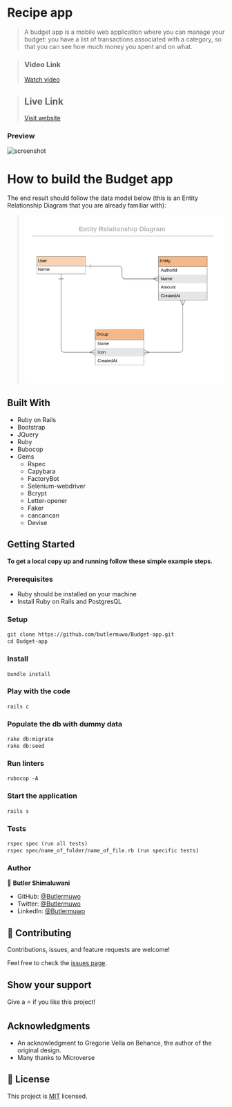 # Recipe app

>  A budget app is a mobile web application where you can manage your budget: you have a list of transactions associated with a category, so that you can see how much money you spent and on what.


> ### Video Link
> [Watch video](https://www.loom.com/share/9c4d1ccafdd04a43a8f126e144408689)

> ## Live Link
> [Visit website]()

### Preview

![screenshot](app/assets/images/railscap.png.png)


# How to build the Budget app
The end result should follow the data model below (this is an Entity Relationship Diagram that you are already familiar with):

> ![](app/assets/images/erd_diagram.png)

## Built With

- Ruby on Rails
- Bootstrap
- JQuery
- Ruby
- Bubocop
- Gems
  - Rspec
  - Capybara
  - FactoryBot
  - Selenium-webdriver
  - Bcrypt
  - Letter-opener
  - Faker
  - cancancan
  - Devise


## Getting Started

**To get a local copy up and running follow these simple example steps.**

### Prerequisites
- Ruby should be installed on your machine
- Install Ruby on Rails and PostgresQL

### Setup
```
git clone https://github.com/butlermuwo/Budget-app.git
cd Budget-app
```
### Install
```
bundle install
```

### Play with the code
```
rails c
```

### Populate the db with dummy data
```
rake db:migrate
rake db:seed
```

### Run linters
```
rubocop -A
```

### Start the application
```
rails s
```

### Tests
```
rspec spec (run all tests)
rspec spec/name_of_folder/name_of_file.rb (run specific tests)
```
### Author

👤 **Butler Shimaluwani**

- GitHub: [@Butlermuwo](https://github.com/butlermuwo)
- Twitter: [@Butlermuwo](https://twitter.com/ButlerMuwo)
- LinkedIn: [@Butlermuwo](https://www.linkedin.com/in/butlermuwo)

## 🤝 Contributing

Contributions, issues, and feature requests are welcome!

Feel free to check the [issues page](../../issues/).

## Show your support

Give a ⭐️ if you like this project!

## Acknowledgments
-  An acknowledgment to Gregorie Vella on Behance, the author of the original design.
- Many thanks to Microverse

## 📝 License

This project is [MIT](./MIT.md) licensed.